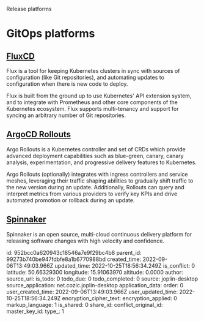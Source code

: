Release platforms

# GitOps platforms

## [**FluxCD**](https://fluxcd.io/)
Flux is a tool for keeping Kubernetes clusters in sync with sources of configuration (like Git repositories), and automating updates to configuration when there is new code to deploy.

Flux is built from the ground up to use Kubernetes' API extension system, and to integrate with Prometheus and other core components of the Kubernetes ecosystem. Flux supports multi-tenancy and support for syncing an arbitrary number of Git repositories.

## [**ArgoCD Rollouts**](https://argoproj.github.io/argo-rollouts/)
Argo Rollouts is a Kubernetes controller and set of CRDs which provide advanced deployment capabilities such as blue-green, canary, canary analysis, experimentation, and progressive delivery features to Kubernetes.

Argo Rollouts (optionally) integrates with ingress controllers and service meshes, leveraging their traffic shaping abilities to gradually shift traffic to the new version during an update. Additionally, Rollouts can query and interpret metrics from various providers to verify key KPIs and drive automated promotion or rollback during an update.

## [**Spinnaker**](https://spinnaker.io/)
Spinnaker is an open source, multi-cloud continuous delivery platform for releasing software changes with high velocity and confidence.


id: 952bcc0a620943c18546a7e9f29bc4b8
parent_id: 99273b740be947fdbfe8a1b6770988bd
created_time: 2022-09-06T13:49:03.966Z
updated_time: 2022-10-25T18:56:34.249Z
is_conflict: 0
latitude: 50.66329300
longitude: 15.91063970
altitude: 0.0000
author: 
source_url: 
is_todo: 0
todo_due: 0
todo_completed: 0
source: joplin-desktop
source_application: net.cozic.joplin-desktop
application_data: 
order: 0
user_created_time: 2022-09-06T13:49:03.966Z
user_updated_time: 2022-10-25T18:56:34.249Z
encryption_cipher_text: 
encryption_applied: 0
markup_language: 1
is_shared: 0
share_id: 
conflict_original_id: 
master_key_id: 
type_: 1